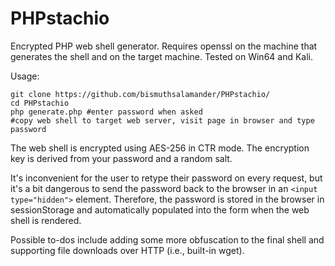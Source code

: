 # PHPstachio
Encrypted PHP web shell generator.  Requires openssl on the machine that generates the shell and on the target machine.  Tested on Win64 and Kali.

Usage:

```
git clone https://github.com/bismuthsalamander/PHPstachio/
cd PHPstachio
php generate.php #enter password when asked
#copy web shell to target web server, visit page in browser and type password
```

The web shell is encrypted using AES-256 in CTR mode.  The encryption key is derived from your password and a random salt.

It's inconvenient for the user to retype their password on every request, but it's a bit dangerous to send the password back to the browser in an `<input type="hidden">` element.  Therefore, the password is stored in the browser in sessionStorage and automatically populated into the form when the web shell is rendered.

Possible to-dos include adding some more obfuscation to the final shell and supporting file downloads over HTTP (i.e., built-in wget).
